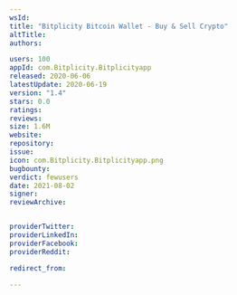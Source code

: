 ```yaml
---
wsId: 
title: "Bitplicity Bitcoin Wallet - Buy & Sell Crypto"
altTitle: 
authors:

users: 100
appId: com.Bitplicity.Bitplicityapp
released: 2020-06-06
latestUpdate: 2020-06-19
version: "1.4"
stars: 0.0
ratings: 
reviews: 
size: 1.6M
website: 
repository: 
issue: 
icon: com.Bitplicity.Bitplicityapp.png
bugbounty: 
verdict: fewusers
date: 2021-08-02
signer: 
reviewArchive:


providerTwitter: 
providerLinkedIn: 
providerFacebook: 
providerReddit: 

redirect_from:

---
```



